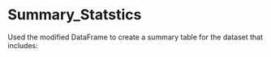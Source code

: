 # Summary_Statstics
Used the modified DataFrame to create a summary table for the dataset that includes:

